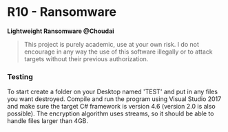 # R10 - Ransomware
**Lightweight Ransomware @Choudai**
> This project is purely academic, use at your own risk. I do not encourage in any way the use of this software illegally or to attack targets without their previous authorization.

### Testing
To start create a folder on your Desktop named 'TEST' and put in any files you want destroyed.
Compile and run the program using Visual Studio 2017 and make sure the target C# framework is version 4.6 (version 2.0 is also possible).
The encryption algorithm uses streams, so it should be able to handle files larger than 4GB.
